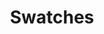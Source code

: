 ---
title: Swatches
tags: ["swatches", "color", "palette", "samples", "design", "hue", "color-scheme"]
icon: swatches
svg: '<svg xmlns="http://www.w3.org/2000/svg" width="24" height="24" fill="none" viewBox="0 0 24 24" stroke-width="1.5" stroke-linecap="round" stroke-linejoin="round" stroke="currentColor"><path d="M6.5 21H18c1.657 0 3-1.398 3-3.123 0-1.308.13-2.63-1.297-3.253M7.98 20.664l10.287-4.67a3.037 3.037 0 0 0 1.436-1.37m-7.613-3.787 3.013-1.718c1.553-.886 3.5-.186 4.198 1.509l.525 1.273a3.232 3.232 0 0 1-.123 2.723m-9.821 3.718c-.5 1.912-2.42 3.047-4.287 2.535-1.867-.513-2.975-2.478-2.475-4.39L6.18 5.27c.452-1.661 2.114-2.624 3.71-2.15l1.17.348c1.615.48 2.536 2.246 2.045 3.918L9.882 18.342ZM6.5 17l-.242.854"/></svg>'
---